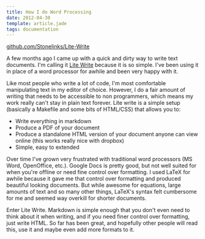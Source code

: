 ```yaml
---
title: How I do Word Processing
date: 2012-04-30
template: article.jade
tags: documentation
---
```


<div class="gh-container">
  <a href="https://github.com/Stonelinks/Lite-Write" class="btn btn-primary btn-lg btn-block">github.com/Stonelinks/Lite-Write</a>
</div>

A few months ago I came up with a quick and dirty way to write text documents. I'm calling it [Lite Write](https://github.com/Stonelinks/Lite-Write) because it is so simple. I've been using it in place of a word processor for awhile and been very happy with it.

Like most people who write a lot of code, I'm most comfortable manipulating text in my editor of choice. However, I do a fair amount of writing that needs to be accessible to non programmers, which means my work really can't stay in plain text forever. Lite write is a simple setup (basically a Makefile and some bits of HTML/CSS) that allows you to:

- Write everything in markdown
- Produce a PDF of your document
- Produce a standalone HTML version of your document anyone can view online (this works really nice with dropbox)
- Simple, easy to extended

Over time I've grown very frustrated with traditional word processors (MS Word, OpenOffice, etc.). Google Docs is pretty good, but not well suited for when you're offline or need fine control over formatting. I used LaTeX for awhile because it gave me that control over formatting and produced beautiful looking documents. But while awesome for equations, large amounts of text and so many other things, LaTeX's syntax felt cumbersome for me and seemed way overkill for shorter documents.

Enter Lite Write. Markdown is simple enough that you don't even need to think about it when writing, and if you need finer control over formatting, just write HTML. So far has been great, and hopefully other people will read this, use it and maybe even add more formats to it.
